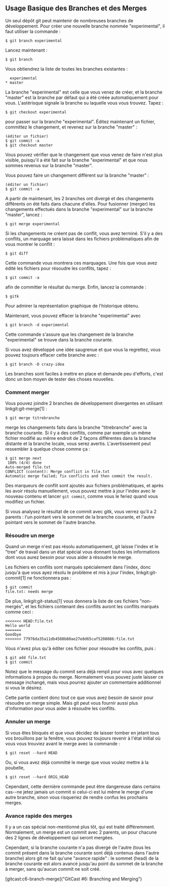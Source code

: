 ## Usage Basique des Branches et des Merges ##

Un seul dépôt git peut maintenir de nombreuses branches de
développement. Pour créer une nouvelle branche nommée
"experimental", il faut utiliser la commande :

    $ git branch experimental

Lancez maintenant :

    $ git branch

Vous obtiendrez la liste de toutes les branches existantes :

      experimental
    * master

La branche "experimental" est celle que vous venez de créer,
et la branche "master" est la branche par défaut qui a été
créée automatiquement pour vous. L'astérisque signale la
branche su laquelle vous vous trouvez. Tapez :

    $ git checkout experimental

pour passer sur la branche "experimental". Éditez maintenant
un fichier, committez le changement, et revenez sur la
branche "master" :

    (éditer un fichier)
    $ git commit -a
    $ git checkout master

Vous pouvez vérifier que le changement que vous venez de
faire n'est plus visible, puisqu'il a été fait sur la branche
"experimental" et que nous sommes revenus sur la branche
"master".

Vous pouvez faire un changement différent sur la branche
"master" :

    (éditer un fichier)
    $ git commit -a

A partir de maintenant, les 2 branches ont divergé et des changements
différents on été faits dans chacune d'elles. Pour fusionner (merger)
les changements effectués dans la branche "experimental" sur
la branche "master", lancez :

    $ git merge experimental

Si les changements ne créent pas de conflit, vous avez terminé.
S'il y a des conflits, un marquage sera laissé dans les fichiers
problématiques afin de vous montrer le conflit :

    $ git diff

Cette commande vous montrera ces marquages. Une fois que vous avez édité les
fichiers pour résoudre les conflits, tapez :

    $ git commit -a

afin de committer le résultat du merge. Enfin, lancez la commande :

    $ gitk

Pour admirer la représentation graphique de l'historique obtenu.

Maintenant, vous pouvez effacer la branche "experimental" avec

    $ git branch -d experimental

Cette commande s'assure que les changement de la branche
"experimental" se trouve dans la branche courante.

Si vous avez développé une idée saugrenue et que vous la regrettez, vous
pouvez toujours effacer cette branche avec :

    $ git branch -D crazy-idea

Les branches sont faciles à mettre en place et demande peu d'efforts,
c'est donc un bon moyen de tester des choses nouvelles.

### Comment merger ###

Vous pouvez joindre 2 branches de développement divergentes
en utilisant linkgit:git-merge[1] :

    $ git merge titrebranche

merge les changements faits dans la branche "titrebranche" avec la
branche courante. Si il y a des conflits, comme par exemple un 
même fichier modifié au même endroit de 2 façons différentes
dans la branche distante et la branche locale, vous serez avertis.
L'avertissement peut ressembler à quelque chose comme ça :

    $ git merge next
     100% (4/4) done
    Auto-merged file.txt
    CONFLICT (content): Merge conflict in file.txt
    Automatic merge failed; fix conflicts and then commit the result.

Des marqueurs de conflit sont ajoutés aux fichiers problématiques,
et après les avoir résolu manuellement, vous pouvez
mettre à jour l'index avec le nouveau contenu et lancer 
`git commit`, comme vous le feriez quand vous modifiez un
fichier.

Si vous analysez le résultat de ce commit avec gitk, vous verrez
qu'il a 2 parents : l'un pointant vers le sommet de la branche
courante, et l'autre pointant vers le sommet de l'autre branche.

### Résoudre un merge ###

Quand un merge n'est pas résolu automatiquement, git laisse l'index
et le "tree" de travail dans un état spécial vous donnant toutes
les informations dont vous aurez besoin pour vous aider à résoudre
le merge.

Les fichiers en conflits sont marqués spécialement dans l'index,
donc jusqu'à que vous ayez résolu le problème et mis à jour
l'index, linkgit:git-commit[1] ne fonctionnera pas :

    $ git commit
    file.txt: needs merge

De plus, linkgit:git-status[1] vous donnera la liste de ces
fichiers "non-mergés", et les fichiers contenant des conflits
auront les conflits marqués comme ceci :

    <<<<<<< HEAD:file.txt
    Hello world
    =======
    Goodbye
    >>>>>>> 77976da35a11db4580b80ae27e8d65caf5208086:file.txt

Vous n'avez plus qu'à éditer ces fichier pour résoudre les conflits,
puis :

    $ git add file.txt
    $ git commit

Notez que le message du commit sera déjà rempli pour vous avec
quelques informations à propos du merge. Normalement vous pouvez
juste laisser ce message inchangé, mais vous pourrez ajouter un 
commentaire additionnel si vous le désirez.

Cette partie contient donc tout ce que vous avez besoin de savoir pour
résoudre un merge simple. Mais git peut vous fournir aussi plus
d'information pour vous aider à résoudre les conflits.

### Annuler un merge ###

Si vous êtes bloqués et que vous décidez de laisser tomber en jetant tous vos
brouillons par la fenêtre, vous pouvez toujours revenir à l'état initial
où vous vous trouviez avant le merge avec la commande :

    $ git reset --hard HEAD

Ou, si vous avez déjà committé le merge que vous voulez mettre à la poubelle,

    $ git reset --hard ORIG_HEAD

Cependant, cette dernière commande peut être dangereuse dans certains
cas--ne jetez jamais un commit si celui-ci est lui même le merge
d'une autre branche, sinon vous risqueriez de rendre confus
les prochains merges.

### Avance rapide des merges ###

Il y a un cas spécial non-mentionné plus tôt, qui est traité différemment.
Normalement, un merge est un commit avec 2 parents, un pour chacune des
2 lignes de développement qui seront mergées.

Cependant, si la branche courante n'a pas divergé de l'autre (tous
les commit présent dans la branche courante sont déjà contenus dans l'autre
branche) alors git ne fait qu'une "avance rapide" : le sommet (head) de la
branche courante est alors avancé jusqu'au point du sommet de la branche à
merger, sans qu'aucun commit ne soit créé.

[gitcast:c6-branch-merge]("GitCast #6: Branching and Merging")
